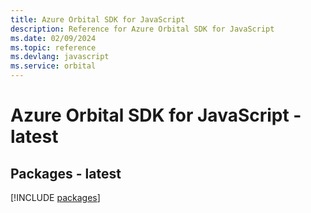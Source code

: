 ```yaml
---
title: Azure Orbital SDK for JavaScript
description: Reference for Azure Orbital SDK for JavaScript
ms.date: 02/09/2024
ms.topic: reference
ms.devlang: javascript
ms.service: orbital
---
```

# Azure Orbital SDK for JavaScript - latest
## Packages - latest
[!INCLUDE [packages](orbital-index.md)]